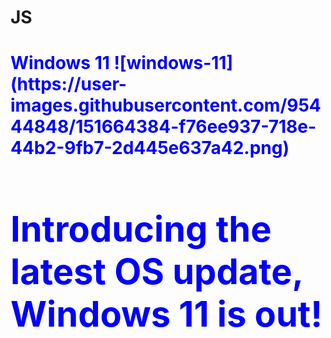 # JS
<h1><font color="blue">Windows 11
  ![windows-11](https://user-images.githubusercontent.com/95444848/151664384-f76ee937-718e-44b2-9fb7-2d445e637a42.png)
<h1>Introducing the latest OS update, Windows 11 is out!
